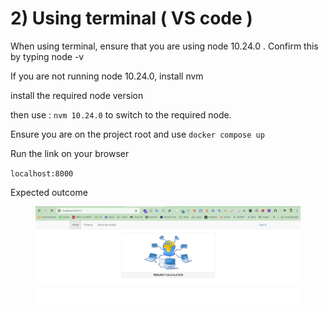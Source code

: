 # 2) Using terminal ( VS code )

When using terminal, ensure that you are using node 10.24.0 . Confirm this by typing node -v

If you are not running node 10.24.0, install nvm&#x20;

install the required node version&#x20;

then use : `nvm 10.24.0`   to switch to the required node.&#x20;



Ensure you are on the project root and   use `docker compose up`&#x20;

Run the link on your browser&#x20;

`localhost:8000`

Expected outcome

<figure><img src="../.gitbook/assets/project load.png" alt=""><figcaption></figcaption></figure>

